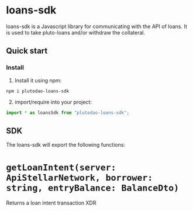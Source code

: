 # loans-sdk

loans-sdk is a Javascript library for communicating with the API of loans. It is used to take pluto-loans and/or withdraw the collateral.

## Quick start

### Install

1. Install it using npm:

```shell
npm i plutodao-loans-sdk
```

2. import/require into your project:

```js
import * as loansSdk from "plutodao-loans-sdk";
```

## SDK

The loans-sdk will export the following functions:

# `getLoanIntent(server: ApiStellarNetwork, borrower: string, entryBalance: BalanceDto)`

Returns a loan intent transaction XDR

